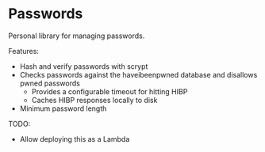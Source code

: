 # Passwords

Personal library for managing passwords.

Features:

- Hash and verify passwords with scrypt
- Checks passwords against the haveibeenpwned database and disallows pwned passwords
  - Provides a configurable timeout for hitting HIBP
  - Caches HIBP responses locally to disk
- Minimum password length

TODO:

- Allow deploying this as a Lambda
